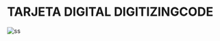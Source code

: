 # TARJETA DIGITAL DIGITIZINGCODE

![ss](https://user-images.githubusercontent.com/70084380/229404459-b855e264-3d57-4dbd-8d09-3026e7377e8d.jpg)

